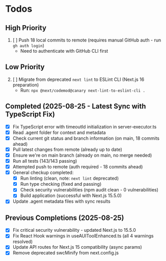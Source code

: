 # Todos

## High Priority
1. [ ] Push 18 local commits to remote (requires manual GitHub auth - run `gh auth login`)
   - Need to authenticate with GitHub CLI first

## Low Priority
2. [ ] Migrate from deprecated `next lint` to ESLint CLI (Next.js 16 preparation)
   - Run: `npx @next/codemod@canary next-lint-to-eslint-cli .`

## Completed (2025-08-25 - Latest Sync with TypeScript Fix)
- [x] Fix TypeScript error with timeoutId initialization in server-executor.ts
- [x] Read .agent folder for context and metadata
- [x] Check current git status and branch information (on main, 18 commits ahead)
- [x] Pull latest changes from remote (already up to date)
- [x] Ensure we're on main branch (already on main, no merge needed)
- [x] Run all tests (143/143 passing)
- [x] Attempted push to remote (auth required - 18 commits ahead)
- [x] General checkup completed:
  - [x] Run linting (clean, note: `next lint` deprecated)
  - [x] Run type checking (fixed and passing)
  - [x] Check security vulnerabilities (npm audit clean - 0 vulnerabilities)
  - [x] Build application (successful with Next.js 15.5.0)
- [x] Update .agent metadata files with sync results

## Previous Completions (2025-08-25)
- [x] Fix critical security vulnerability - updated Next.js to 15.5.0
- [x] Fix React Hook warnings in useAUIToolEnhanced.ts (all 4 warnings resolved)
- [x] Update API routes for Next.js 15 compatibility (async params)
- [x] Remove deprecated swcMinify from next.config.js